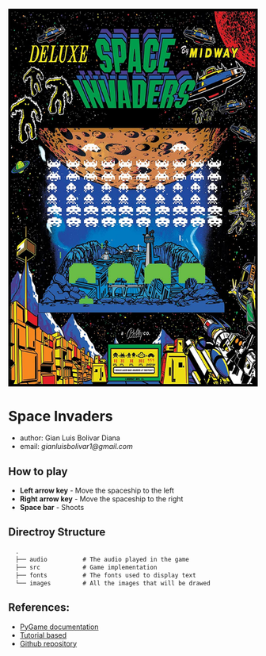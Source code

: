![SpaceInvadersDeluxePoster](./images/poster.jpg)

# Space Invaders
* author: Gian Luis Bolivar Diana
* email: _gianluisbolivar1@gmail.com_

## How to play
* **Left arrow key** - Move the spaceship to the left
* **Right arrow key** - Move the spaceship to the right
* **Space bar** - Shoots

## Directroy Structure
```
  .
  ├── audio          # The audio played in the game
  ├── src            # Game implementation
  ├── fonts          # The fonts used to display text
  └── images         # All the images that will be drawed
```

## References:
* [PyGame documentation](https://www.pygame.org/docs/)
* [Tutorial based](https://github.com/clear-code-projects/Space-invaders)
* [Github repository](https://github.com/gianluisdiana/SpaceInvaders)